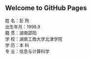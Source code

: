 ## Welcome to GitHub Pages

姓   名：彭  玲</br>
出生年月：1998.9</br>
籍   贯：湖南邵阳</br>
学   校：湖南工商大学北津学院</br>
学   历：本  科</br>
专   业：信息与计算科学</br>
